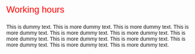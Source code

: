 <!DOCTYPE html>
<title>My Example</title>
<p style="color:red;font-size:24px;font-family: Arial">Working hours</p>
<p style="font-family: Arial">This is dummy text. This is more dummy text. This is more dummy text. This is more dummy text. This is more dummy text. This is more dummy text. This is more dummy text. This is more dummy text. This is more dummy text. This is more dummy text. This is more dummy text. This is more dummy text.</p>

